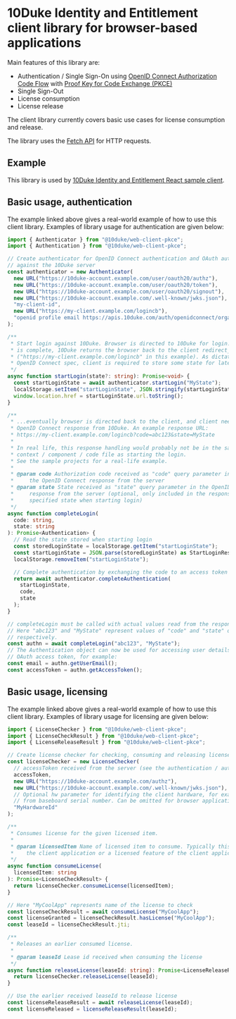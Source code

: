 # 10Duke Identity and Entitlement client library for browser-based applications

Main features of this library are:

- Authentication / Single Sign-On using [OpenID Connect Authorization Code Flow](https://openid.net/specs/openid-connect-core-1_0.html#CodeFlowAuth) with [Proof Key for Code Exchange (PKCE)](https://tools.ietf.org/html/rfc7636)
- Single Sign-Out
- License consumption
- License release

The client library currently covers basic use cases for license consumption and release.

The library uses the [Fetch API](https://developer.mozilla.org/en-US/docs/Web/API/Fetch_API) for HTTP requests.

## Example

This library is used by [10Duke Identity and Entitlement React sample client](https://github.com/10Duke/react-sample).

## Basic usage, authentication

The example linked above gives a real-world example of how to use this client library. Examples of library usage for authentication are given below:

```ts
import { Authenticator } from "@10duke/web-client-pkce";
import { Authentication } from "@10duke/web-client-pkce";

// Create authenticator for OpenID Connect authentication and OAuth authorization
// against the 10Duke server
const authenticator = new Authenticator(
  new URL("https://10duke-account.example.com/user/oauth20/authz"),
  new URL("https://10duke-account.example.com/user/oauth20/token"),
  new URL("https://10duke-account.example.com/user/oauth20/signout"),
  new URL("https://10duke-account.example.com/.well-known/jwks.json"),
  "my-client-id",
  new URL("https://my-client.example.com/logincb"),
  "openid profile email https://apis.10duke.com/auth/openidconnect/organization"
);

/**
 * Start login against 10Duke. Browser is directed to 10Duke for login. When login
 * is complete, 10Duke returns the browser back to the client redirect_uri
 * ("https://my-client.example.com/logincb" in this example). As dictated by the
 * OpenID Connect spec, client is required to store some state for later use.
 */
async function startLogin(state?: string): Promise<void> {
  const startLoginState = await authenticator.startLogin("MyState");
  localStorage.setItem("startLoginState", JSON.stringify(startLoginState));
  window.location.href = startLoginState.url.toString();
}

/**
 * ...eventually browser is directed back to the client, and client needs to handle
 * OpenID Connect response from 10Duke. An example response URL:
 * https://my-client.example.com/logincb?code=abc123&state=MyState
 *
 * In real life, this response handling would probably not be in the same
 * context / component / code file as starting the login.
 * See the sample projects for a real-life example.
 *
 * @param code Authorization code received as "code" query parameter in
 *     the OpenID Connect response from the server
 * @param state State received as "state" query parameter in the OpenID Connect
 *     response from the server (optional, only included in the response if client
 *     specified state when starting login)
 */
async function completeLogin(
  code: string,
  state: string
): Promise<Authentication> {
  // Read the state stored when starting login
  const storedLoginState = localStorage.getItem("startLoginState");
  const startLoginState = JSON.parse(storedLoginState) as StartLoginResponse;
  localStorage.removeItem("startLoginState");

  // Complete authentication by exchanging the code to an access token and ID token
  return await authenticator.completeAuthentication(
    startLoginState,
    code,
    state
  );
}

// completeLogin must be called with actual values read from the response URL.
// Here "abc123" and "MyState" represent values of "code" and "state" query parameters,
// respectively.
const authn = await completeLogin("abc123", "MyState");
// The Authentication object can now be used for accessing user details and
// OAuth access token, for example:
const email = authn.getUserEmail();
const accessToken = authn.getAccessToken();
```

## Basic usage, licensing

The example linked above gives a real-world example of how to use this client library. Examples of library usage for licensing are given below:

```ts
import { LicenseChecker } from "@10duke/web-client-pkce";
import { LicenseCheckResult } from "@10duke/web-client-pkce";
import { LicenseReleaseResult } from "@10duke/web-client-pkce";

// Create license checker for checking, consuming and releasing licenses
const licenseChecker = new LicenseChecker(
  // accessToken received from the server (see the authentication / authorization example)
  accessToken,
  new URL("https://10duke-account.example.com/authz"),
  new URL("https://10duke-account.example.com/.well-known/jwks.json"),
  // Optional hw parameter for identifying the client hardware, for example hash derived
  // from baseboard serial number. Can be omitted for browser applications.
  "MyHardwareId"
);

/**
 * Consumes license for the given licensed item.
 *
 * @param licensedItem Name of licensed item to consume. Typically this is name of
 *    the client application or a licensed feature of the client application.
 */
async function consumeLicense(
  licensedItem: string
): Promise<LicenseCheckResult> {
  return licenseChecker.consumeLicense(licensedItem);
}

// Here "MyCoolApp" represents name of the license to check
const licenseCheckResult = await consumeLicense("MyCoolApp");
const licenseGranted = licenseCheckResult.hasLicense("MyCoolApp");
const leaseId = licenseCheckResult.jti;

/**
 * Releases an earlier consumed license.
 *
 * @param leaseId Lease id received when consuming the license
 */
async function releaseLicense(leaseId: string): Promise<LicenseReleaseResult> {
  return licenseChecker.releaseLicense(leaseId);
}

// Use the earlier received leaseId to release license
const licenseReleaseResult = await releaseLicense(leaseId);
const licenseReleased = licenseReleaseResult(leaseId);
```
